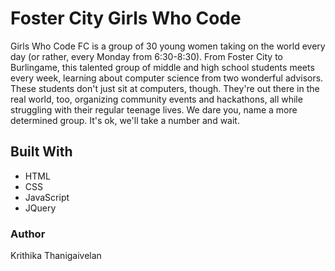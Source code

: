 # Foster City Girls Who Code
Girls Who Code FC is a group of 30 young women taking on the world every day (or rather, every Monday from 6:30-8:30). From Foster City to Burlingame, this talented group of middle and high school students meets every week, learning about computer science from two wonderful advisors. These students don't just sit at computers, though. They're out there in the real world, too, organizing community events and hackathons, all while struggling with their regular teenage lives. We dare you, name a more determined group. It's ok, we'll take a number and wait.

## Built With
- HTML
- CSS
- JavaScript
- JQuery

### Author
Krithika Thanigaivelan

